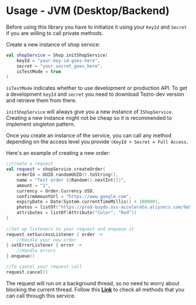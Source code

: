 # Usage - JVM (Desktop/Backend)
Before using this library you have to initialize it using your `KeyId` and `Secret` if you are willing to call private methods.

Create a new instance of shop service:
```kotlin
val shopService = Shop.initShopService(
    keyId = "your-key-id-goes-here",
    secret = "your_secret_goes_here",
    isTestMode = true
)
```

`isTestMode` indicates whether to use development or production API. To get a development `keyId` and `secret` you need to download Tezro-dev version and retrieve them from there.

`initShopService` will always give you a new instance of `IShopService`. Creating a new instance might not be cheap so it is recommended to implement singleton pattern.

Once you create an instance of the service, you can call any method depending on the access level you provide `(KeyId + Secret = Full Access`.

Here's an example of creating a new order:
```kotlin
//Create a request
val request = shopService.createOrder(
    orderId = UUID.randomUUID().toString(),
    name = "Test order ${Random().nextInt()}",
    amount = "1",
    currency = Order.Currency.USD,
    confirmAmountUrl = "https://www.google.com",
    expiryDate = Date(System.currentTimeMillis() + 100000),
    photos = listOf("https://prod-buydo.oss-accelerate.aliyuncs.com/9a537dfd2e9a493f8fef4d35d119a43b.jpg"),
    attributes = listOf(Attribute("Color", "Red"))
)
        
//Set up listeners to your request and enqueue it        
request.setSuccessListener { order ->  
    //Handle your new order
}.setErrorListener { error ->  
    //Handle errors
}.enqueue()

//To cancel your request call
request.cancel()
```

The request will run on a background thread, so no need to worry about blocking the current thread.
Follow this **[Link](../../docs/shop/shop/com.tezro.api.shop.service/-i-shop-service/index.md)** to check all methods that you can call through this service.
